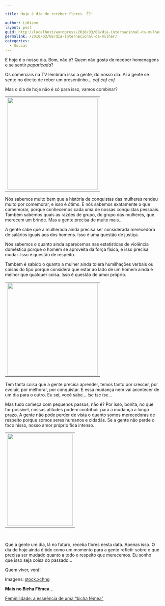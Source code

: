 ```yaml
---

title: Hoje é dia de receber flores. É?!

author: Lidiane
layout: post
guid: http://localhost/wordpress/2010/03/08/dia-internacional-da-mulher/
permalink: /2010/03/08/dia-internacional-da-mulher/
categories:
  - Social
---
```

E hoje é o nosso dia. Bom, não é? Quem não gosta de receber homenagens e se sentir _paparicada_?

Os comerciais na TV lembram isso a gente, do nosso dia. Aí a gente se sente no direito de reber um presentinho… _cof cof cof_

Mas o dia de hoje não é só para isso, vamos combinar?

<!--more-->

<table align="center">
  <tr>
    <td>
      <a href="http://www.trololodemulher.com.br/blog/wp-content/uploads/2010/02/Mulher.jpg"><img class="aligncenter size-medium wp-image-4352" title="Mulher" src="http://www.trololodemulher.com.br/blog/wp-content/uploads/2010/02/Mulher-293x300.jpg" alt="" width="293" height="300" /></a>
    </td>
  </tr>
</table>

Nós sabemos muito bem que a história de conquistas das mulheres rendeu muito por comemorar, e isso é ótimo. E nós sabemos exatamente o que comemorar, porque conhecemos cada uma de nossas conquistas pessoais. Também sabemos quais as razões de grupo, do grupo das mulheres, que merecem um brinde. Mas a gente precisa de muito mais…

A gente sabe que a mulherada ainda precisa ser considerada merecedora de salários iguais aos dos homens. Isso é uma questão de justiça.

Nós sabemos o quanto ainda aparecemos nas estatísticas de violência doméstica porque o homem se aproveita da força física, e isso precisa mudar. Isso é questão de respeito.

Também é sabido o quanto a mulher ainda tolera humilhações verbais ou coisas do tipo porque considera que estar ao lado de um homem ainda é melhor que qualquer coisa. Isso é questão de amor próprio.

<table align="center">
  <tr>
    <td>
      <a href="http://www.trololodemulher.com.br/blog/wp-content/uploads/2010/02/mulher-3.jpg"><img class="aligncenter size-medium wp-image-4354" title="mulher 3" src="http://www.trololodemulher.com.br/blog/wp-content/uploads/2010/02/mulher-3-293x300.jpg" alt="" width="293" height="300" /></a>
    </td>
  </tr>
</table>

Tem tanta coisa que a gente precisa aprender, temos tanto por crescer, por evoluir, por melhorar, por conquistar. E essa mudança nem vai acontecer de um dia para o outro. Eu sei, você sabe… _tsc tsc tsc_…

Mas tudo começa com pequenos passos, não é? Por isso, bonita, no que for possível, nossas atitudes podem contribuir para a mudança a longo prazo. A gente não pode perder de vista o quanto somos merecedoras de respeito porque somos seres humanos e cidadãs. Se a gente não perde o foco nisso, nosso amor próprio fica intenso.

<table align="center">
  <tr>
    <td>
      <a href="http://www.trololodemulher.com.br/blog/wp-content/uploads/2010/02/Mulher-2.jpg"><img class="aligncenter size-medium wp-image-4353" title="Mulher 2" src="http://www.trololodemulher.com.br/blog/wp-content/uploads/2010/02/Mulher-2-212x300.jpg" alt="" width="212" height="300" /></a>
    </td>
  </tr>
</table>

 

Que a gente um dia, lá no futuro, receba flores nesta data. Apenas isso. O dia de hoje ainda é tido como um momento para a gente refletir sobre o que precisa ser mudado quanto a todo o respeito que merecemos. Eu sonho que isso seja coisa do passado…

Quem viver, verá!

Imagens: <a href="http://www.sxc.hu/" target="_blank">stock.xchng</a>

**Mais no Bicha Fêmea…**

[Feminilidade: a esseência de uma “bicha fêmea”](http://www.trololodemulher.com.br/2009/03/07/feminilidade-a-essncia-de-uma-bicha-fmea/)